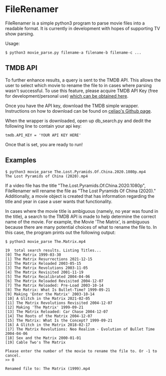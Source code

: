 # FileRenamer

FileRenamer is a simple python3 program to parse movie files into a readable format. It is currently in development with hopes of supporting TV show parsing.

Usage: 

```
$ python3 movie_parse.py filename-a filename-b filename-c ...
```
## TMDB API
To further enhance results, a query is sent to the TMDB API. This allows the user to select which movie to rename the file to in cases where parsing wasn't successful. To use this feature, please acquire TMDB API Key (free for development/personal use) [which can be obtained here].

Once you have the API key, download the TMDB simple wrapper. Instructions on how to download can be found on [celiao's Github page].

When the wrapper is downloaded, open up db_search.py and dedit the following line to contain your api key:

```
tmdb.API_KEY = 'YOUR API KEY HERE'
```
Once that is set, you are ready to run!

## Examples

```
$ python3 movie_parse The.Lost.Pyramids.Of.China.2020.1080p.mp4
The Lost Pyramids of China (2020).mp4

```
If a video file has the title "The.Lost.Pyramids.Of.China.2020.1080p", FileRenamer will rename the file as "The Lost Pyramids Of China (2020)." Additionally, a movie object is created that has information regarding the title and year in case a user wants that functionality.

In cases where the movie title is ambiguous (namely, no year was found in the title), a search to the TMDB API is made to help determine the correct name of the movie. For example, the Movie 'The Matrix', is ambiguous because there are many potential choices of what to rename the file to. In this case, the program prints out the following output:

```
$ python3 movie_parse The.Matrix.mp4 

19  total search results. Listing Titles...
[0] The Matrix 1999-03-30
[1] The Matrix Resurrections 2021-12-15
[2] The Matrix Reloaded 2003-05-15
[3] The Matrix Revolutions 2003-11-05
[4] The Matrix Revisited 2001-11-19
[5] The Matrix Recalibrated 2004-04-06
[6] The Matrix Reloaded Revisited 2004-12-07
[7] The Matrix Reloaded: Pre-Load 2003-10-14
[8] The Matrix: What Is Bullet-Time? 1999-09-21
[9] Making 'Enter the Matrix' 2003-10-14
[10] A Glitch in the Matrix 2021-02-05
[11] The Matrix Revolutions Revisited 2004-12-07
[12] Making 'The Matrix' 1999-09-21
[13] The Matrix Reloaded: Car Chase 2004-12-07
[14] The Roots of the Matrix 2004-12-07
[15] The Matrix: What Is the Concept? 1999-09-21
[16] A Glitch in the Matrix 2018-02-17
[17] The Matrix Revolutions: Neo Realism - Evolution of Bullet Time 2004-04-06
[18] Sex and the Matrix 2000-01-01
[19] Cable Two's The Matrix 

Please enter the number of the movie to rename the file to. Or -1 to cancel.
>> 0

Renamed file to: The Matrix (1999).mp4
```

[which can be obtained here]: https://www.themoviedb.org/documentation/api
[celiao's Github page]: https://github.com/celiao/tmdbsimple

